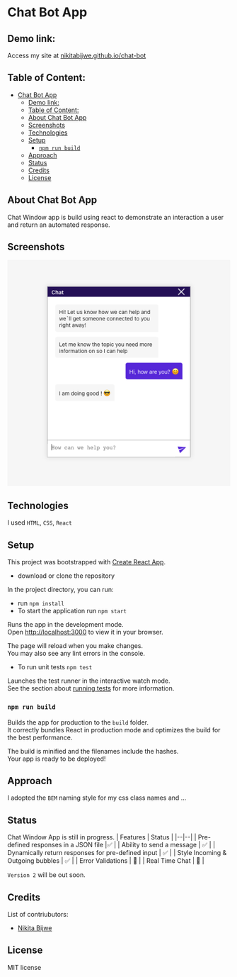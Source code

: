 
# Chat Bot App

## Demo link:
Access my site at [nikitabijwe.github.io/chat-bot](https://nikitabijwe.github.io/chat-bot/)

## Table of Content:

- [Chat Bot App](#chat-bot-app)
  - [Demo link:](#demo-link)
  - [Table of Content:](#table-of-content)
  - [About Chat Bot App](#about-chat-bot-app)
  - [Screenshots](#screenshots)
  - [Technologies](#technologies)
  - [Setup](#setup)
    - [`npm run build`](#npm-run-build)
  - [Approach](#approach)
  - [Status](#status)
  - [Credits](#credits)
  - [License](#license)

## About Chat Bot App
Chat Window app is build using react to demonstrate an interaction a user and return an automated response.

## Screenshots

![screenshot](src/assets/screenshot.png)



## Technologies
I used `HTML`, `CSS`, `React`

## Setup

This project was bootstrapped with [Create React App](https://github.com/facebook/create-react-app).

- download or clone the repository

In the project directory, you can run:


- run `npm install`
- To start the application run `npm start`

Runs the app in the development mode.\
Open [http://localhost:3000](http://localhost:3000) to view it in your browser.

The page will reload when you make changes.\
You may also see any lint errors in the console.

- To run unit tests `npm test`

Launches the test runner in the interactive watch mode.\
See the section about [running tests](https://facebook.github.io/create-react-app/docs/running-tests) for more information.

### `npm run build`

Builds the app for production to the `build` folder.\
It correctly bundles React in production mode and optimizes the build for the best performance.

The build is minified and the filenames include the hashes.\
Your app is ready to be deployed!

## Approach
I adopted the `BEM` naming style for my css class names and ...

## Status
Chat Window App is still in progress.
| Features | Status |
|--|--|
| Pre-defined responses in a JSON file |✅ |
| Ability to send a message | ✅ |
| Dynamically return responses for pre-defined input | ✅ |
| Style Incoming & Outgoing bubbles | ✅ |
| Error Validations  | 🚧 |
| Real Time Chat  | 🚧 |


`Version 2` will be out soon.

## Credits
List of contriubutors:
- [Nikita Bijwe](https://github.com/nikitabijwe)

## License
MIT license 